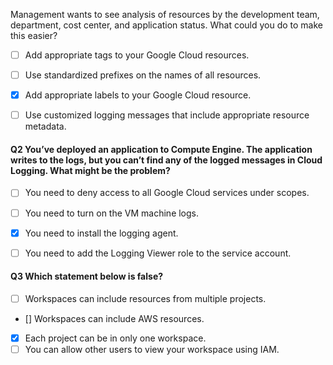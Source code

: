 Management wants to see analysis of resources by the development team, department, cost center, and application status. What could you do to make this easier?

- [ ] Add appropriate tags to your Google Cloud resources.
- [ ] Use standardized prefixes on the names of all resources.
- [x] Add appropriate labels to your Google Cloud resource.
- [ ] Use customized logging messages that include appropriate resource metadata.


#### Q2 You’ve deployed an application to Compute Engine. The application writes to the logs, but you can’t find any of the logged messages in Cloud Logging. What might be the problem?

- [ ] You need to deny access to all Google Cloud services under scopes.
- [ ] You need to turn on the VM machine logs.
- [x] You need to install the logging agent.
- [ ] You need to add the Logging Viewer role to the service account.



#### Q3 Which statement below is false?

- [ ] Workspaces can include resources from multiple projects.
- [] Workspaces can include AWS resources.
- [x] Each project can be in only one workspace.
- [ ] You can allow other users to view your workspace using IAM.
